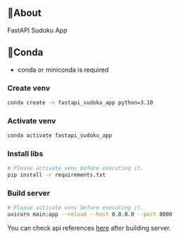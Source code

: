 ## 🔢About

FastAPI Sudoku App

## 🐍Conda

- conda or miniconda is required

### Create venv

```sh
conda create -n fastapi_sudoku_app python=3.10
```

### Activate venv

```sh
conda activate fastapi_sudoku_app
```

### Install libs

```sh
# Please activate venv before executing it.
pip install -r requirements.txt
```

### Build server

```sh
# Please activate venv before executing it.
uvicorn main:app --reload --host 0.0.0.0 --port 8000
```

You can check api references [here](http://localhost:8000/docs/) after building server.
